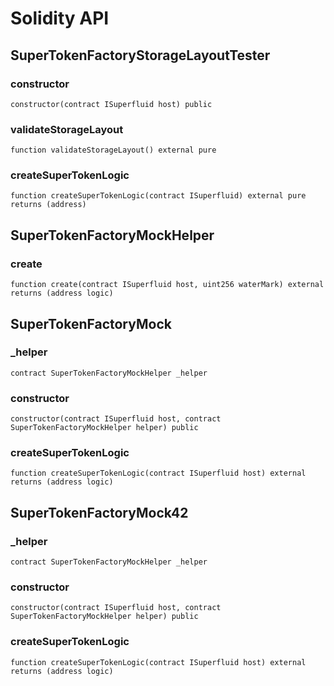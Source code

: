 # Solidity API

## SuperTokenFactoryStorageLayoutTester

### constructor

```solidity
constructor(contract ISuperfluid host) public
```

### validateStorageLayout

```solidity
function validateStorageLayout() external pure
```

### createSuperTokenLogic

```solidity
function createSuperTokenLogic(contract ISuperfluid) external pure returns (address)
```

## SuperTokenFactoryMockHelper

### create

```solidity
function create(contract ISuperfluid host, uint256 waterMark) external returns (address logic)
```

## SuperTokenFactoryMock

### _helper

```solidity
contract SuperTokenFactoryMockHelper _helper
```

### constructor

```solidity
constructor(contract ISuperfluid host, contract SuperTokenFactoryMockHelper helper) public
```

### createSuperTokenLogic

```solidity
function createSuperTokenLogic(contract ISuperfluid host) external returns (address logic)
```

## SuperTokenFactoryMock42

### _helper

```solidity
contract SuperTokenFactoryMockHelper _helper
```

### constructor

```solidity
constructor(contract ISuperfluid host, contract SuperTokenFactoryMockHelper helper) public
```

### createSuperTokenLogic

```solidity
function createSuperTokenLogic(contract ISuperfluid host) external returns (address logic)
```

